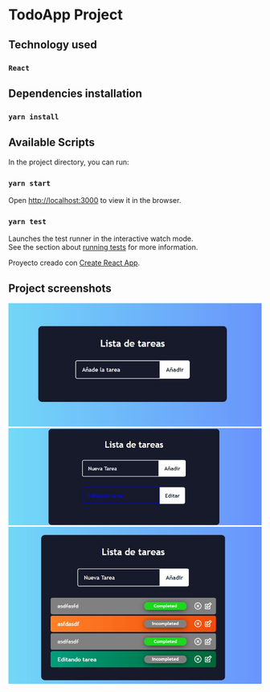 # TodoApp Project

## Technology used
### `React`


## Dependencies installation
### `yarn install`

## Available Scripts

In the project directory, you can run:

### `yarn start`

Open [http://localhost:3000](http://localhost:3000) to view it in the browser.


### `yarn test`

Launches the test runner in the interactive watch mode.\
See the section about [running tests](https://facebook.github.io/create-react-app/docs/running-tests) for more information.

Proyecto creado con [Create React App](https://github.com/facebook/create-react-app).

## Project screenshots
![Todo list 1](Screenshot_1.jpg)
![Todo list 1](Screenshot_2.jpg)
![Todo list 1](Screenshot_3.jpg)



